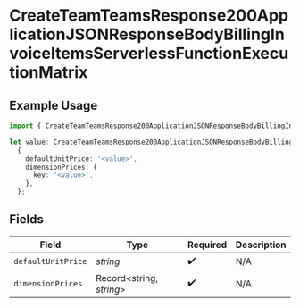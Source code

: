 # CreateTeamTeamsResponse200ApplicationJSONResponseBodyBillingInvoiceItemsServerlessFunctionExecutionMatrix

## Example Usage

```typescript
import { CreateTeamTeamsResponse200ApplicationJSONResponseBodyBillingInvoiceItemsServerlessFunctionExecutionMatrix } from '@vercel/client/models/operations';

let value: CreateTeamTeamsResponse200ApplicationJSONResponseBodyBillingInvoiceItemsServerlessFunctionExecutionMatrix =
  {
    defaultUnitPrice: '<value>',
    dimensionPrices: {
      key: '<value>',
    },
  };
```

## Fields

| Field              | Type                     | Required           | Description |
| ------------------ | ------------------------ | ------------------ | ----------- |
| `defaultUnitPrice` | _string_                 | :heavy_check_mark: | N/A         |
| `dimensionPrices`  | Record<string, _string_> | :heavy_check_mark: | N/A         |
